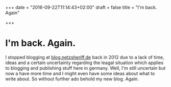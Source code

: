+++
date = "2016-09-22T11:14:43+02:00"
draft = false
title = "I'm back. Again"

+++

# I'm back. Again.

I stopped blogging at [blog.netzsheriff.de](http://blog.netzsheriff.de) back in 2012 due to a lack of time, ideas and a certain uncertainty regarding the leagal situation which applies to blogging and publishing stuff here in germany. Well, I'm still uncertain but now a have more time and I might even have some ideas about what to write about. So without further ado behold my new blog. Again.